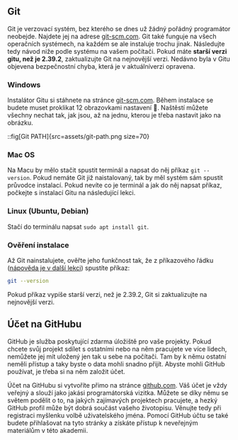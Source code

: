 ## Git

Git je verzovací systém, bez kterého se dnes už žádný pořádný programátor neobejde. Najdete jej na adrese [git-scm.com](https://git-scm.com). Git také funguje na všech operačních systémech, na každém se ale instaluje trochu jinak. Následujte tedy návod niže podle systému na vašem počítači. Pokud máte **starší verzi gitu, než je 2.39.2**, zaktualizujte Git na nejnovější verzi. Nedávno byla v Gitu objevena bezpečnostní chyba, která je v aktuálníverzi opravena.

### Windows

Instalátor Gitu si stáhnete na stránce [git-scm.com](https://git-scm.com). Během instalace se budete muset proklikat 12 obrazovkami nastavení 🤯. Naštěstí můžete všechny nechat tak, jak jsou, až na jednu, kterou je třeba nastavit jako na obrázku.

::fig[Git PATH]{src=assets/git-path.png size=70}

### Mac OS

Na Macu by mělo stačit spustit terminál a napsat do něj příkaz `git --version`. Pokud nemáte Git již naistalovaný, tak by měl systém sám spustit průvodce instalací. Pokud nevíte co je terminál a jak do něj napsat příkaz, počkejte s instalací Gitu na následující lekci.

### Linux (Ubuntu, Debian)

Stačí do terminálu napsat `sudo apt install git`.

### Ověření instalace

Až Git nainstalujete, ověřte jeho funkčnost tak, že z příkazového řádku ([nápověda je v další lekci](https://kodim.cz/kurzy/daweb/priprava/klavesnice-terminal/terminal)) spustíte příkaz:

```bash
git --version
```

Pokud příkaz vypíše starší verzi, než je 2.39.2, Git si zaktualizujte na nejnovější verzi.

## Účet na GitHubu

GitHub je služba poskytující zdarma úložiště pro vaše projekty. Pokud chcete svůj projekt sdílet s ostatními nebo na něm pracujete ve více lidech, nemůžete jej mít uložený jen tak u sebe na počítači. Tam by k němu ostatní neměli přístup a taky byste o data mohli snadno přijít. Abyste mohli GitHub používat, je třeba si na něm založit účet.

Účet na GitHubu si vytvoříte přimo na stránce [github.com](https://github.com). Váš účet je vždy veřejný a slouží jako jakási programátorská vizitka. Můžete se díky němu se světem podělit o to, na jakých zajímavých projektech pracujete, a hezký GitHub profil může být dobrá součást vašeho životopisu. Věnujte tedy při registraci myšlenku volbě uživatelského jména. Pomocí GitHub účtu se také budete přihlašovat na tyto stránky a získáte přístup k neveřejným materiálům v této akademii.
